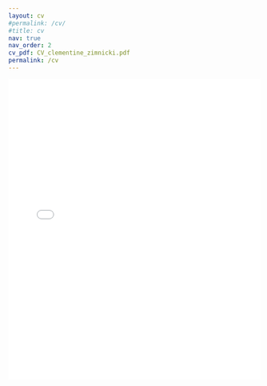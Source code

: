 ```yaml
---
layout: cv
#permalink: /cv/
#title: cv
nav: true
nav_order: 2
cv_pdf: CV_clementine_zimnicki.pdf
permalink: /cv
---
```



<embed src="assets/pdf/CV_clementine_zimnicki.pdf" type="application/pdf" width="100%" height="600px" />

